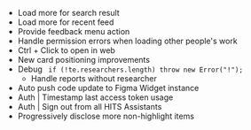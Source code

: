 - Load more for search result
- Load more for recent feed
- Provide feedback menu action
- Handle permission errors when loading other people's work
- Ctrl + Click to open in web
- New card positioning improvements
- Debug ` if (!te.researchers.length) throw new Error("!");`
  - Handle reports without researcher
- Auto push code update to Figma Widget instance
- Auth | Timestamp last access token usage
- Auth | Sign out from all HITS Assistants
- Progressively disclose more non-highlight items

